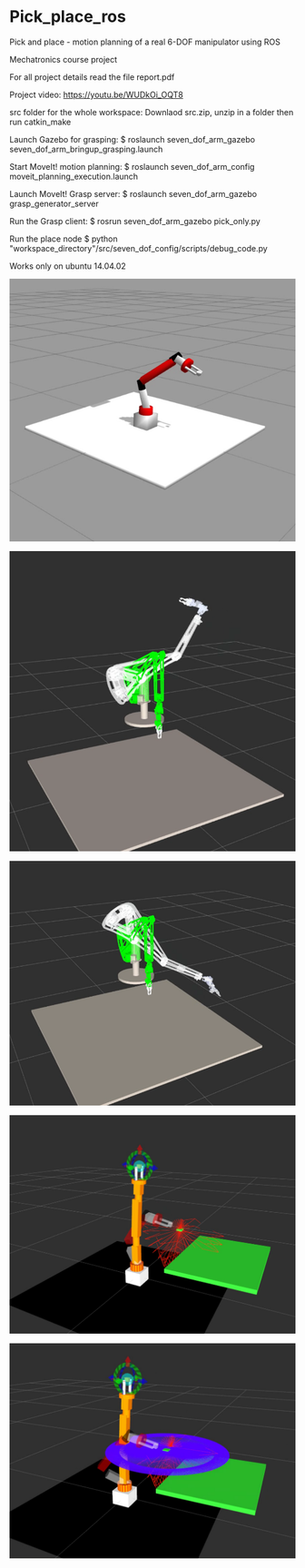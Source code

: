 # Pick_place_ros
Pick and place - motion planning of a real 6-DOF manipulator using ROS  

Mechatronics course project  

For all project details read the file report.pdf

Project video: https://youtu.be/WUDkOi_OQT8

src folder for the whole workspace:
Downlaod src.zip, unzip in a folder then run catkin_make

Launch Gazebo for grasping:
$ roslaunch seven_dof_arm_gazebo seven_dof_arm_bringup_grasping.launch

Start MoveIt! motion planning:
$ roslaunch seven_dof_arm_config moveit_planning_execution.launch

Launch MoveIt! Grasp server:
$ roslaunch seven_dof_arm_gazebo grasp_generator_server

Run the Grasp client:
$ rosrun seven_dof_arm_gazebo pick_only.py

Run the place node
$ python "workspace_directory"/src/seven_dof_config/scripts/debug_code.py

Works only on ubuntu 14.04.02  


![alt text](https://github.com/MohamedAhmedAllam/Pick_place_ros/blob/master/photos/Gazebo_pick_book_arm.png)  

![alt text](https://github.com/MohamedAhmedAllam/Pick_place_ros/blob/master/photos/Our_arm_position(0.3%2C0.2%2C1.4).png)  

![alt text](https://github.com/MohamedAhmedAllam/Pick_place_ros/blob/master/photos/Our_arm_position(0.5%2C0.5%2C0.5).png)  

![alt text](https://github.com/MohamedAhmedAllam/Pick_place_ros/blob/master/photos/Rviz_pick_book_arm.png)  

![alt text](https://github.com/MohamedAhmedAllam/Pick_place_ros/blob/master/photos/Rviz_place_book_arm.png)  
